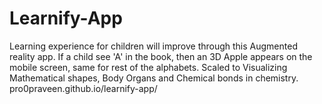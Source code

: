# Learnify-App
Learning experience for children will improve through this Augmented reality app. If a child see 'A' in the book, then an 3D Apple appears on the mobile screen, same for rest of the alphabets.
Scaled to Visualizing Mathematical shapes, Body Organs and Chemical bonds in chemistry.
pro0praveen.github.io/learnify-app/
